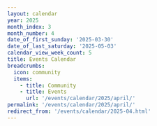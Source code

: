 ```yaml
---
layout: calendar
year: 2025
month_index: 3
month_number: 4
date_of_first_sunday: '2025-03-30'
date_of_last_saturday: '2025-05-03'
calendar_view_week_count: 5
title: Events Calendar
breadcrumbs:
  icon: community
  items:
    - title: Community
    - title: Events
      url: '/events/calendar/2025/april/'
permalink: '/events/calendar/2025/april/'
redirect_from: '/events/calendar/2025-04.html'
---
```

